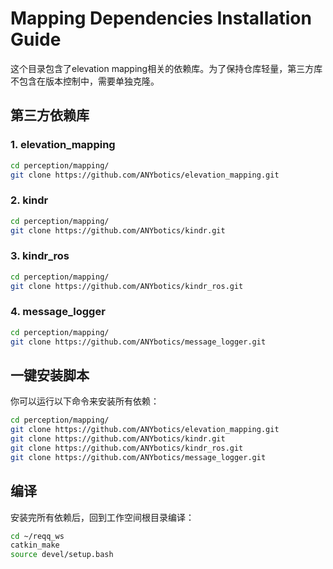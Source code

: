 # Mapping Dependencies Installation Guide

这个目录包含了elevation mapping相关的依赖库。为了保持仓库轻量，第三方库不包含在版本控制中，需要单独克隆。

## 第三方依赖库

### 1. elevation_mapping
```bash
cd perception/mapping/
git clone https://github.com/ANYbotics/elevation_mapping.git
```

### 2. kindr
```bash
cd perception/mapping/
git clone https://github.com/ANYbotics/kindr.git
```

### 3. kindr_ros
```bash
cd perception/mapping/
git clone https://github.com/ANYbotics/kindr_ros.git
```

### 4. message_logger
```bash
cd perception/mapping/
git clone https://github.com/ANYbotics/message_logger.git
```

## 一键安装脚本

你可以运行以下命令来安装所有依赖：

```bash
cd perception/mapping/
git clone https://github.com/ANYbotics/elevation_mapping.git
git clone https://github.com/ANYbotics/kindr.git
git clone https://github.com/ANYbotics/kindr_ros.git
git clone https://github.com/ANYbotics/message_logger.git
```

## 编译

安装完所有依赖后，回到工作空间根目录编译：

```bash
cd ~/reqq_ws
catkin_make
source devel/setup.bash
```